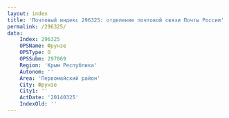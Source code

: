 ```yaml
---
layout: index
title: 'Почтовый индекс 296325: отделение почтовой связи Почты России'
permalink: /296325/
data:
    Index: 296325
    OPSName: Фрунзе
    OPSType: О
    OPSSubm: 297069
    Region: 'Крым Республика'
    Autonom: ''
    Area: 'Первомайский район'
    City: Фрунзе
    City1: ''
    ActDate: '20140325'
    IndexOld: ''
---
```

